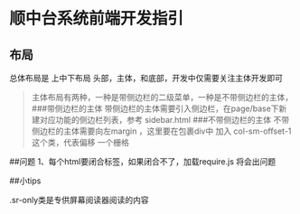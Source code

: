# 顺中台系统前端开发指引
## 布局
总体布局是 上中下布局 头部，主体，和底部，开发中仅需要关注主体开发即可
>主体布局有两种，一种是带侧边栏的二级菜单，一种是不带侧边栏的主体，
###带侧边栏的主体
带侧边栏的主体需要引入侧边栏，在page/base下新建对应功能的侧边栏列表，参考 sidebar.html
###不带侧边栏的主体
不带侧边栏的主体需要向左margin ，这里要在包裹div中 加入 col-sm-offset-1 这个类，代表偏移 一个栅格
 
##问题
1、每个html要闭合标签，如果闭合不了，加载require.js 将会出问题

##小tips

.sr-only类是专供屏幕阅读器阅读的内容
